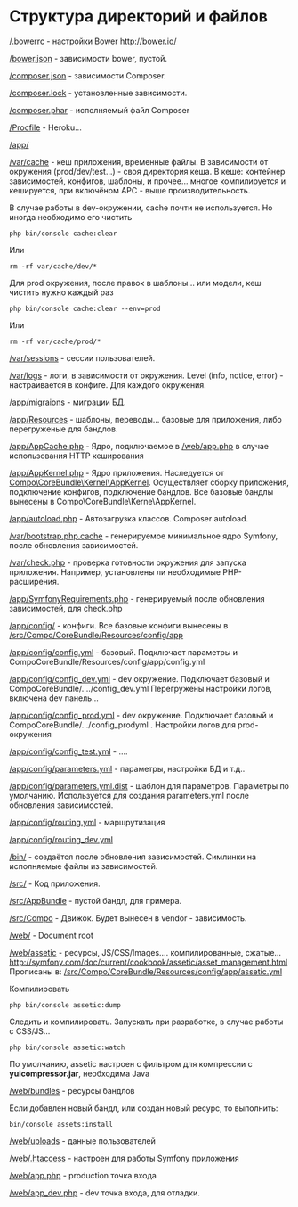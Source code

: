 # Структура директорий и файлов

[/.bowerrc](/.bowerrc) - настройки Bower http://bower.io/

[/bower.json](/bower.json) - зависимости bower, пустой.

[/composer.json](/composer.json) - зависимости Composer.

[/composer.lock](/composer.lock) - установленные зависимости.

[/composer.phar](/composer.phar) - исполняемый файл Composer

[/Procfile](/Procfile) - Heroku...

[/app/](/app/)

[/var/cache](/var/cache) - кеш приложения, временные файлы. В зависимости от окружения (prod/dev/test...) - своя директория кеша.
В кеше: контейнер зависимостей, конфигов, шаблоны, и прочее… 
многое компилируется и кешируется, при включёном APC - выше производительность.

В случае работы в dev-окружении, cache почти не используется. Но иногда необходимо его чистить

```
php bin/console cache:clear
```

Или


```
rm -rf var/cache/dev/*
```

Для prod окружения, после правок в шаблоны… или модели, кеш чистить нужно каждый раз

```
php bin/console cache:clear --env=prod
```

Или

```
rm -rf var/cache/prod/*
```


[/var/sessions](/var/sessions) - сессии пользователей.
  
[/var/logs](/var/logs) - логи, в зависимости от окружения. Level (info, notice, error) - настраивается в конфиге. Для каждого окружения.

[/app/migraions](/app/migraions) - миграции БД.

[/app/Resources](/app/Resources) - шаблоны, переводы… базовые для приложения, либо перегруженые для бандлов.

[/app/AppCache.php](/app/AppCache.php) - Ядро, подключаемое в [/web/app.php](/web/app.php) в случае использования HTTP кеширования

[/app/AppKernel.php](/app/AppKernel.php) - Ядро приложения. Наследуется от [Compo\CoreBundle\Kernel\AppKernel](./src/Compo/CoreBundle/Kernel/AppKernel.php). Осуществляет сборку приложения, подключение конфигов, подключение бандлов. Все базовые бандлы вынесены в
Compo\CoreBundle\Kerne\AppKernel. 

[/app/autoload.php](/app/autoload.php) - Автозагрузка классов. Composer autoload.

[/var/bootstrap.php.cache](/app/bootstrap.php.cache) - генерируемое минимальное ядро Symfony, после обновления зависимостей.

[/var/check.php](/app/check.php) - проверка готовности окружения для запуска приложения. Например, установлены ли необходимые PHP-расширения.

[/app/SymfonyRequirements.php](/app/SymfonyRequirements.php) - генерируемый после обновления зависимостей, для check.php

    
[/app/config/](/app/config/) - конфиги. Все базовые конфиги вынесены в [/src/Compo/CoreBundle/Resources/config/app](/src/Compo/CoreBundle/Resources/config/app)
    
[/app/config/config.yml](/app/config/config.yml) - базовый. Подключает параметры и CompoCoreBundle/Resources/config/app/config.yml

[/app/config/config_dev.yml](/app/config/config_dev.yml) - dev окружение. Подключает базовый и CompoCoreBundle/..../config_dev.yml
Перегружены настройки логов, включена dev панель…

[/app/config/config_prod.yml](/app/config/config_prod.yml) - dev окружение. Подключает базовый и CompoCoreBundle/.../config_prodyml . Настройки логов для prod-окружения

[/app/config/config_test.yml](/app/config/config_test.yml) - ….

[/app/config/parameters.yml](/app/config/parameters.yml) - параметры, настройки БД и т.д..

[/app/config/parameters.yml.dist](/app/config/parameters.yml.dist) - шаблон для параметров. Параметры по умолчанию. Используется для создания parameters.yml после обновления зависимостей.

[/app/config/routing.yml](/app/config/routing.yml) - маршрутизация

[/app/config/routing_dev.yml](/app/config/routing_dev.yml)

[/bin/](/bin/) - создаётся после обновления зависимостей. Симлинки на исполняемые файлы из зависимостей.

[/src/](/src/) - Код приложения.
    
[/src/AppBundle](/src/AppBundle) - пустой бандл, для примера.

[/src/Compo](/src/Compo) - Движок. Будет вынесен в vendor - зависимость.

[/web/](/web/) - Document root

[/web/assetic](/web/assetic) - ресурсы, JS/CSS/Images…. компилированные, сжатые…
http://symfony.com/doc/current/cookbook/assetic/asset_management.html
Прописаны в: [/src/Compo/CoreBundle/Resources/config/app/assetic.yml](/src/Compo/CoreBundle/Resources/config/app/assetic.yml)

Компилировать

```
php bin/console assetic:dump
```

Следить и компилировать. Запускать при разработке, в случае работы с CSS/JS...

```
php bin/console assetic:watch
```

По умолчанию, assetic настроен с фильтром для компрессии с **yuicompressor.jar**, необходима Java


[/web/bundles](/web/bundles) - ресурсы бандлов

Если добавлен новый бандл, или создан новый ресурс, то выполнить:

```
bin/console assets:install
```

[/web/uploads](/web/uploads) - данные пользователей

[/web/.htaccess](/web/.htaccess) - настроен для работы Symfony приложения

[/web/app.php](/web/app.php) - production точка входа

[/web/app_dev.php](/web/app_dev.php) - dev точка входа, для отладки.